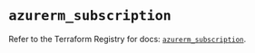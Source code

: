 # `azurerm_subscription`

Refer to the Terraform Registry for docs: [`azurerm_subscription`](https://registry.terraform.io/providers/hashicorp/azurerm/4.0.1/docs/resources/subscription).
